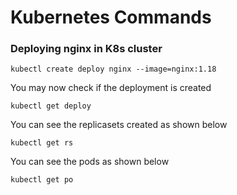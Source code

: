 # Kubernetes Commands

### Deploying nginx in K8s cluster
```
kubectl create deploy nginx --image=nginx:1.18
```
You may now check if the deployment is created 
```
kubectl get deploy
```
You can see the replicasets created as shown below
```
kubectl get rs
```
You can see the pods as shown below
```
kubectl get po
```

